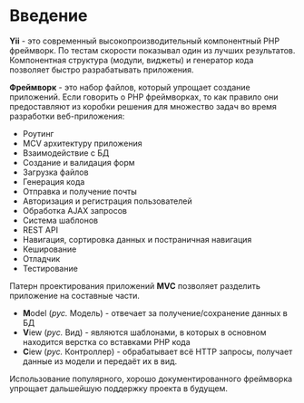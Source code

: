 # Введение

**Yii** - это современный высокопроизводительный компонентный PHP фреймворк. По тестам скорости показывал один из лучших результатов. Компонентная структура (модули, виджеты) и генератор кода позволяет быстро разрабатывать приложения.

**Фреймворк** - это набор файлов, который упрощает создание приложений. Если говорить о PHP фреймворках, то как правило они предоставляют из коробки решения для множество задач во время разработки веб-приложения:

* Роутинг
* MCV архитектуру приложения
* Взаимодействие с БД
* Создание и валидация форм
* Загрузка файлов
* Генерация кода
* Отправка и получение почты
* Авторизация и регистрация пользователей
* Обработка AJAX запросов
* Система шаблонов
* REST API
* Навигация, сортировка данных и постраничная навигация
* Кеширование
* Отладчик
* Тестирование

Патерн проектирования приложений **MVC** позволяет разделить приложение на составные части.

* **M**odel (*рус.* Модель) - отвечает за получение/сохранение данных в БД
* **V**iew (*рус.* Вид) - являются шаблонами, в которых в основном находится верстка со вставками PHP кода
* **C**iew (*рус.* Контроллер) - обрабатывает всё HTTP запросы, получает данные из модели и передаёт их в вид.

Использование популярного, хорошо документированного фреймворка упрощает дальшейшую поддержку проекта в будущем.